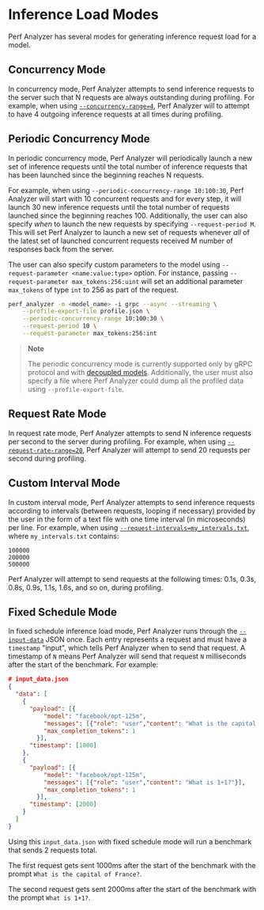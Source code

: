 <!--
Copyright (c) 2023-2025, NVIDIA CORPORATION & AFFILIATES. All rights reserved.

Redistribution and use in source and binary forms, with or without
modification, are permitted provided that the following conditions
are met:
 * Redistributions of source code must retain the above copyright
   notice, this list of conditions and the following disclaimer.
 * Redistributions in binary form must reproduce the above copyright
   notice, this list of conditions and the following disclaimer in the
   documentation and/or other materials provided with the distribution.
 * Neither the name of NVIDIA CORPORATION nor the names of its
   contributors may be used to endorse or promote products derived
   from this software without specific prior written permission.

THIS SOFTWARE IS PROVIDED BY THE COPYRIGHT HOLDERS ``AS IS'' AND ANY
EXPRESS OR IMPLIED WARRANTIES, INCLUDING, BUT NOT LIMITED TO, THE
IMPLIED WARRANTIES OF MERCHANTABILITY AND FITNESS FOR A PARTICULAR
PURPOSE ARE DISCLAIMED.  IN NO EVENT SHALL THE COPYRIGHT OWNER OR
CONTRIBUTORS BE LIABLE FOR ANY DIRECT, INDIRECT, INCIDENTAL, SPECIAL,
EXEMPLARY, OR CONSEQUENTIAL DAMAGES (INCLUDING, BUT NOT LIMITED TO,
PROCUREMENT OF SUBSTITUTE GOODS OR SERVICES; LOSS OF USE, DATA, OR
PROFITS; OR BUSINESS INTERRUPTION) HOWEVER CAUSED AND ON ANY THEORY
OF LIABILITY, WHETHER IN CONTRACT, STRICT LIABILITY, OR TORT
(INCLUDING NEGLIGENCE OR OTHERWISE) ARISING IN ANY WAY OUT OF THE USE
OF THIS SOFTWARE, EVEN IF ADVISED OF THE POSSIBILITY OF SUCH DAMAGE.
-->

# Inference Load Modes

Perf Analyzer has several modes for generating inference request load for a
model.

## Concurrency Mode

In concurrency mode, Perf Analyzer attempts to send inference requests to the
server such that N requests are always outstanding during profiling. For
example, when using
[`--concurrency-range=4`](cli.md#--concurrency-rangestartendstep), Perf Analyzer
will to attempt to have 4 outgoing inference requests at all times during
profiling.

## Periodic Concurrency Mode

In periodic concurrency mode, Perf Analyzer will periodically launch a new set
of inference requests until the total number of inference requests that has been
launched since the beginning reaches N requests.

For example, when using `--periodic-concurrency-range 10:100:30`, Perf Analyzer
will start with 10 concurrent requests and for every step, it will launch 30 new
inference requests until the total number of requests launched since the
beginning reaches 100. Additionally, the user can also specify *when* to launch
the new requests by specifying `--request-period M`. This will set Perf Analyzer
to launch a new set of requests whenever *all* of the latest set of launched
concurrent requests received M number of responses back from the server.

The user can also specify custom parameters to the model using
`--request-parameter <name:value:type>` option.
For instance, passing `--request-parameter max_tokens:256:uint` will set an
additional parameter `max_tokens` of type `int` to 256 as part of the request.

```bash
perf_analyzer -m <model_name> -i grpc --async --streaming \
    --profile-export-file profile.json \
    --periodic-concurrency-range 10:100:30 \
    --request-period 10 \
    --request-parameter max_tokens:256:int
```

> **Note**
>
> The periodic concurrency mode is currently supported only by gRPC protocol and
> with [decoupled models](https://github.com/triton-inference-server/server/blob/main/docs/user_guide/decoupled_models.md).
> Additionally, the user must also specify a file where Perf Analyzer could dump all the
> profiled data using `--profile-export-file`.

## Request Rate Mode

In request rate mode, Perf Analyzer attempts to send N inference requests per
second to the server during profiling. For example, when using
[`--request-rate-range=20`](cli.md#--request-rate-rangestartendstep), Perf
Analyzer will attempt to send 20 requests per second during profiling.

## Custom Interval Mode

In custom interval mode, Perf Analyzer attempts to send inference requests
according to intervals (between requests, looping if necessary) provided by the
user in the form of a text file with one time interval (in microseconds) per
line. For example, when using
[`--request-intervals=my_intervals.txt`](cli.md#--request-intervalspath),
where `my_intervals.txt` contains:

```
100000
200000
500000
```

Perf Analyzer will attempt to send requests at the following times: 0.1s, 0.3s,
0.8s, 0.9s, 1.1s, 1.6s, and so on, during profiling.

## Fixed Schedule Mode

In fixed schedule inference load mode, Perf Analyzer runs through the
[`--input-data`](cli.md#--input-datazerorandompath) JSON once. Each entry
represents a request and must have a `timestamp` "input", which tells Perf
Analyzer when to send that request. A timestamp of `N` means Perf Analyzer will
send that request `N` milliseconds after the start of the benchmark. For
example:

```json
# input_data.json
{
  "data": [
    {
      "payload": [{
          "model": "facebook/opt-125m",
          "messages": [{"role": "user","content": "What is the capital of France?"}],
          "max_completion_tokens": 1
        }],
      "timestamp": [1000]
    },
    {
      "payload": [{
          "model": "facebook/opt-125m",
          "messages": [{"role": "user","content": "What is 1+1?"}],
          "max_completion_tokens": 1
        }],
      "timestamp": [2000]
    }
  ]
}
```

Using this `input_data.json` with fixed schedule mode will run a benchmark that
sends 2 requests total.

The first request gets sent 1000ms after the start of the benchmark with the
prompt `What is the capital of France?`.

The second request gets sent 2000ms after the start of the benchmark with the
prompt `What is 1+1?`.

